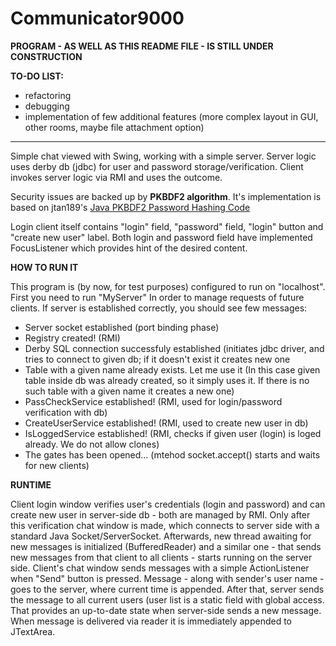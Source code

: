 # Communicator9000
<b>PROGRAM - AS WELL AS THIS README FILE - IS STILL UNDER CONSTRUCTION</b>

<b>TO-DO LIST:</b>
 - refactoring
 - debugging
 - implementation of few additional features (more complex layout in GUI, other rooms, maybe file attachment option)
 
 <hr>

Simple chat viewed with Swing, working with a simple server. Server logic uses derby db (jdbc) for user and password storage/verification. Client invokes server logic via RMI and uses the outcome.

Security issues are backed up by <b>PKBDF2 algorithm</b>. It's implementation is based on jtan189's <a href="https://gist.github.com/jtan189/3804290">Java PKBDF2 Password Hashing Code</a>

Login client itself contains "login" field, "password" field, "login" button and "create new user" label. Both login and password field have implemented FocusListener which provides hint of the desired content.


 <b>HOW TO RUN IT</b>
 
This program is (by now, for test purposes) configured to run on "localhost". First you need to run "MyServer" In order to manage requests of future clients. If server is established correctly, you should see few messages:
- Server socket established (port binding phase)
- Registry created! (RMI)
- Derby SQL connection successfuly established (initiates jdbc driver, and tries to connect to given db; if it doesn't exist it creates new one
- Table with a given name already exists. Let me use it (In this case given table inside db was already created, so it simply uses it. If there is no such table with a given name it creates a new one)
- PassCheckService established! (RMI, used for login/password verification with db)
- CreateUserService established! (RMI, used to create new user in db)
- IsLoggedService established! (RMI, checks if given user (login) is loged already. We do not allow clones)
- The gates has been opened... (mtehod socket.accept() starts and waits for new clients)

<b>RUNTIME</b>

Client login window verifies user's credentials (login and password) and can create new user in server-side db - both are managed by RMI. Only after this verification chat window is made, which connects to server side with a standard Java Socket/ServerSocket. Afterwards, new thread awaiting for new messages is initialized (BufferedReader) and a similar one - that sends new messages from that client to all clients - starts running on the server side.
Client's chat window sends messages with a simple ActionListener when "Send" button is pressed. Message - along with sender's user name - goes to the server, where current time is appended. After that, server sends the message to all current users (user list is a static field with global access. That provides an up-to-date state when server-side sends a new message. When message is delivered via reader it is immediately appended to JTextArea.
